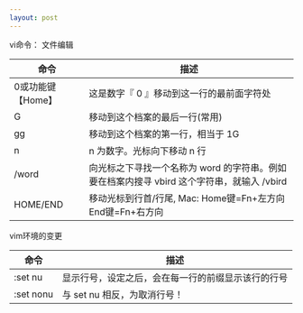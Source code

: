 ```yaml
---
layout: post
---  
```

vi命令： 文件编辑


|命令             |  描述                                            |
|--------------- | ------------------------------------------------|
|0或功能键【Home】 |  这是数字『 0 』移动到这一行的最前面字符处            |
|G               | 移动到这个档案的最后一行(常用)                      |
|gg              | 移动到这个档案的第一行，相当于 1G                    |
|n<Enter>        | n 为数字。光标向下移动 n 行                        |
|/word           | 向光标之下寻找一个名称为 word 的字符串。例如要在档案内搜寻 vbird 这个字符串，就输入 /vbird | 
|HOME/END        | 移动光标到行首/行尾, Mac: Home键=Fn+左方向 End键=Fn+右方向|


vim环境的变更 

命令      | 描述
----------|---------------
:set nu   | 显示行号，设定之后，会在每一行的前缀显示该行的行号
:set nonu | 与 set nu 相反，为取消行号！